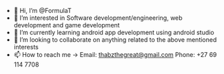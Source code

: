 - 👋 Hi, I’m @FormulaT
- 👀 I’m interested in Software development/engineering, web development and game development
- 🌱 I’m currently learning android app development using android studio
- 💞️ I’m looking to collaborate on anything related to the above mentioned interests
- 📫 How to reach me -> Email: thabzthegreat@gmail.com Phone: +27 69 114 7708 
